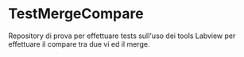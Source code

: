 # TestMergeCompare
Repository di prova per effettuare tests sull'uso dei tools Labview per effettuare il compare tra due vi ed il merge.
